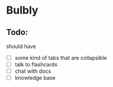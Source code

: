 # Bulbly

## Todo:
should have

- [ ] some kind of tabs that are collapsible
- [ ] talk to flashcards
- [ ] chat with docs
- [ ] knowledge base
